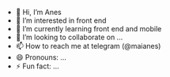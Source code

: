 - 👋 Hi, I’m Anes
- 👀 I’m interested in front end
- 🌱 I’m currently learning front end and mobile 
- 💞️ I’m looking to collaborate on ...
- 📫 How to reach me at telegram (@maianes)
- 😄 Pronouns: ...
- ⚡ Fun fact: ...

<!---
Anes8899/Anes8899 is a ✨ special ✨ repository because its `README.md` (this file) appears on your GitHub profile.
You can click the Preview link to take a look at your changes.
--->
